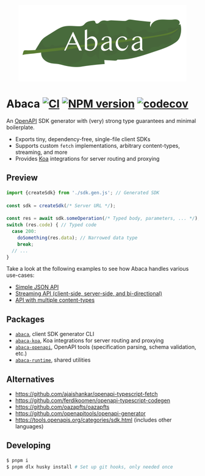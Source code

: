 <p align="center">
  <img src="assets/logo.png" height="200" stype="margin: 2em;"/>
</p>

# Abaca [![CI](https://github.com/opvious/abaca/actions/workflows/ci.yml/badge.svg)](https://github.com/opvious/abaca/actions/workflows/ci.yml) [![NPM version](https://img.shields.io/npm/v/abaca.svg)](https://www.npmjs.com/package/abaca) [![codecov](https://codecov.io/gh/opvious/abaca/branch/main/graph/badge.svg?token=XuV2bcZPjJ)](https://codecov.io/gh/opvious/abaca)

An [OpenAPI][] SDK generator with (very) strong type guarantees and minimal
boilerplate.

+ Exports tiny, dependency-free, single-file client SDKs
+ Supports custom `fetch` implementations, arbitrary content-types, streaming,
  and more
+ Provides [Koa][] integrations for server routing and proxying


## Preview

```typescript
import {createSdk} from './sdk.gen.js'; // Generated SDK

const sdk = createSdk(/* Server URL */);

const res = await sdk.someOperation(/* Typed body, parameters, ... */);
switch (res.code) { // Typed code
  case 200:
    doSomething(res.data); // Narrowed data type
    break;
  // ...
}
```

Take a look at the following examples to see how Abaca handles various
use-cases:

+ [Simple JSON API](/examples/json)
+ [Streaming API (client-side, server-side, and
  bi-directional)](/examples/streaming)
+ [API with multiple content-types](/examples/multi-content)


## Packages

+ [`abaca`](/packages/abaca), client SDK generator CLI
+ [`abaca-koa`](/packages/abaca-koa), Koa integrations for server routing and
  proxying
+ [`abaca-openapi`](/packages/abaca-openapi), OpenAPI tools (specification
  parsing, schema validation, etc.)
+ [`abaca-runtime`](/packages/abaca-runtime), shared utilities


## Alternatives

+ https://github.com/ajaishankar/openapi-typescript-fetch
+ https://github.com/ferdikoomen/openapi-typescript-codegen
+ https://github.com/oazapfts/oazapfts
+ https://github.com/openapitools/openapi-generator
+ https://tools.openapis.org/categories/sdk.html (includes other languages)


## Developing

```sh
$ pnpm i
$ pnpm dlx husky install # Set up git hooks, only needed once
```


[OpenAPI]: https://www.openapis.org/
[Koa]: https://koajs.com/
[string literals]: https://www.typescriptlang.org/docs/handbook/2/everyday-types.html#literal-types
